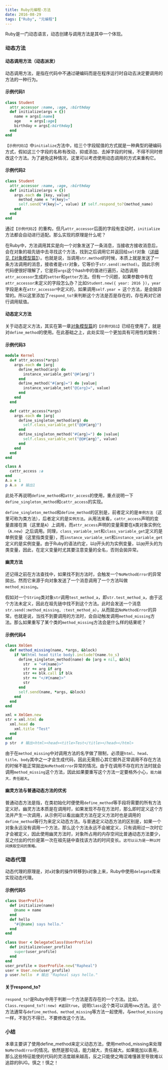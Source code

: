 ```yaml
---
title: Ruby元编程-方法
date: 2016-08-29
tags: ["Ruby", "元编程"]
---
```

Ruby是一门动态语言，动态创建与调用方法是其中一个体现。

### 动态方法
#### 动态调用方法（动态派发）
动态调用方法，是指在代码中不通过硬编码而是在程序运行时自动去决定要调用的方法的一种行为。

#### 示例代码1
```ruby
class Student
  attr_accessor :name, :age, :birthday
  def initialize(args = {})
    name = args[:name]
    age    = args[:age]
    birthday = args[:birthday]
  end
end
```
`【示例代码1】`中`initialize`方法中，给三个字段赋值的方式就是一种典型的硬编码方式，假如这三个字段的名称有改动，抑或添加、去掉字段的时候，不得不同时修改这个方法。为了避免这种情况，这里可以考虑使用动态调用的方式来重构它。

#### 示例代码2
```ruby
class Student
  attr_accessor :name, :age, :birthday
  def initialize(args = {})
    args.each do |key, value|
      method_name = "#{key}="
      self.send("#{key}=", value) if self.respond_to?(method_name)
    end
  end
end
```
通过`【示例代码2】`的重构，但凡`attr_accessor`后面的字段有变动时，`initialize`方法都会自动进行适配。那么实现的原理是什么呢？

在Ruby中，方法调用其实是向一个对象发送了一条消息，当接收方接收消息后，会在对象的祖先链中去寻找这个方法，找到之后调用它并返回给`self`对象（[详细见【对象模型篇】](http://www.jianshu.com/p/324fc76e68a2)）。也就是说，当调用`str.method`的时候，本质上就是发送了一条方法调用的消息，接收者是`str`对象，它等价于`str.send(:method)`。因此示例代码便很好理解了，它是将`args`这个hash中的值进行遍历，动态调用`attr_accessor`生成的`setter`和`getter`方法。但有一个问题，如果参数中有在`attr_accessor`未定义的字段怎么办？比如`Student.new({ year: 2016 })`，`year`字段是未在`attr_accessor`中定义的，如果调用`self.year = `这个方法，是会拋异常的。所以这里添加了`respond_to?`来判断这个方法是否是存在的，存在再对它进行调用赋值。

#### 动态定义方法
关于动态定义方法，其实在第一章[对象模型篇](http://www.jianshu.com/p/324fc76e68a2)的`【示例代码1】`已经在使用了，就是对`define_method`的使用。在此基础之上，此处实现一个更加具有可用性的案例：

#### 示例代码3
```ruby
module Kernel
  def attr_access(*args)
    args.each do |arg|
      define_method(arg) do
        instance_variable_get("@#{arg}")
      end
      define_method("#{arg}=") do |value|
        instance_variable_set("@{arg}=", value)
      end
    end
  end

  def cattr_access(*args)
    args.each do |arg|
      define_singleton_method(arg) do
        self.class_variable_get("@@#{arg}")
      end
      define_singleton_method("#{arg}=") do |value|
        self.class_variable_set("@@#{arg}", value)
      end
    end
  end
end

class A
  cattr_access :a
end
A.a = 1
p A.a  # 输出1
```
此处不再说明`define_method`和`attr_access`的使用，重点说明一下`define_singleton_method`和`cattr_access`的实现。

`define_singleton_method`和`define_method`的区别是，前者定义的是`单例方法`（这里可称为类方法），后者定义的是`实例方法`。从用法来看，`cattr_access`声明的变量直接在类（这里是`A`）上调用，而`attr_access`声明的变量需要在`A`类对象实例化（`A.new`）之后调用。同理，`class_variable_set`和`class_variable_get`定义的是单例变量（这里指类变量），而`instance_variable_set`和`instance_variable_get`定义的是实例变量。由于Ruby的语法约定，以`@`开头的为实例变量，以`@@`开头的为类变量，因此，在定义变量时尤其要注意变量的全名，否则会拋异常。

#### 幽灵方法

还记得之前在方法查找中，如果找不到方法时，会触发一个`NoMethodError`的异常拋出。然而它来源于向对象发送了一个消息调用了一个方法叫做`method_missing`。

假如对一个`String`类对象`str`调用`test_method_a`，即`str.test_method_a`，由于这个方法未定义，因此在祖先链中找不到这个方法。此时会发送一个消息`str.send(:method_missing, :test_method_a)`，从而拋出`NoMethodError`的异常。也就是说，当找不到要调用的方法时，会自动触发调用`method_missing`方法。那么如果重写了某个类的`method_missing`方法会是什么样的结果呢？

#### 示例代码4
```ruby
class XmlGen
  def method_missing(name, *args, &block)
    if %W(html head title body).include?(name.to_s)
      define_singleton_method(name) do |arg = nil, &blk|
        str  = "<#{name}>"
        str += arg if arg
        str += blk.call if blk
        str += "</#{name}>"
        str
      end
      self.send(name, *args, &block)
    end
  end
end

xml = XmlGen.new
str = xml.html do
  xml.head do
    xml.title "Test"
  end
end
p str  # 输出<html><head><title>Test</title></head></html>
```
由于在`method_missing`中对调用方法的名字做了限制，必须是`html`、`head`、`title`、`body`其中之一才会生成代码，因此无需担心其它额外正常调用不存在方法的时候不能正常拋出`NoMethodError`异常的情况。由于在调用不存在的方法时就会调用`method_missing`这个方法，因此如果要重写这个方法一定要格外小心，`能力越大，责任越大`。

#### 幽灵方法与普通动态方法的优劣
普通动态方法是指，在类初始化时便使用`define_method`等手段将需要的所有方法定义好。幽灵方法本质是在调用时，如果发现不存在方法时，那么即时定义这个方法并产生一次调用，从示例可以看出幽灵方法在定义方法时也是调用的`define_method`等行为来定义动态方法。与普通定义动态方法的区别是，如果一个对象永远没有调用一个方法，那么这个方法永远不会被定义，只有调用过一次时它才会被定义，因此使用幽灵方法时，对象所占用的内存空间比普通动态方法要少，反之付出的代价是第一次在祖先链中查找该方法的时间变长。`这可以认为是一种以时间换取空间的策略。`

### 动态代理
动态代理的原理是，对`a`对象的操作转移到`b`对象上来，Ruby中使用`delegate`库来实现动态代理。

#### 示例代码5
```ruby
class UserProfile
  def initialize(name)
    @name = name
  end
  def hello
    "#{@name} says hello."
  end
end

class User < DelegateClass(UserProfile)
  def initialize(user_profile)
    super(user_profile)
  end
end
user_profile = UserProfile.new("Rapheal")
user = User.new(user_profile)
p user.hello  # 输出 "Rapheal says hello."
```

#### 关于respond_to?
`respond_to?`是Ruby中用于判断一个方法是否存在的一个方法。比如，`Class.respond_to?(:new) #返回true`，说明`Class`这个类可以调用`new`方法。这个方法通常与`define_method`、`method_missing`等方法一起使用，与`method_missing`一样，不到万不得已，不要修改这个方法。

### 小结

本章主要讲了使用define_method来定义动态方法，使用method_missing来处理`NoMethodError`的情况。依然是那句话，能力越大，责任越大。如果能加以善用，那么这些特征能使的代码的灵活度越来越高，反之只能使之晦涩难懂甚至导致难以追踪的BUG。慎之！慎之！
